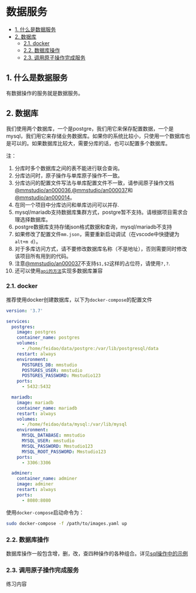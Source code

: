 # 数据服务

<!-- TOC -->

- [1. 什么是数据服务](#1-什么是数据服务)
- [2. 数据库](#2-数据库)
	- [2.1. docker](#21-docker)
	- [2.2. 数据库操作](#22-数据库操作)
	- [2.3. 调用原子操作完成服务](#23-调用原子操作完成服务)

<!-- /TOC -->

## 1. 什么是数据服务

有数据操作的服务就是数据服务。

## 2. 数据库

我们使用两个数据库，一个是postgre，我们用它来保存配置数据，一个是mysql，我们用它来存储业务数据库。如果你的系统比较小，只使用一个数据库也是可以的。如果数据库比较大，需要分库的话，也可以配置多个数据库。

注：

1. 分库时多个数据库之间的表不能进行联合查询。
1. 分库访问时，原子操作与单库原子操作不一致。
1. 分库访问的配置文件写法与单库配置文件不一致，请参阅原子操作文档[@mmstudio/an000036](https://www.npmjs.com/package/@mmstudio/an000036),[@mmstudio/an000037](https://www.npmjs.com/package/@mmstudio/an000037)和[@mmstudio/an000014](https://www.npmjs.com/package/@mmstudio/an000014)。
1. 在同一个项目中分库访问和单库访问可以并存.
1. mysql/mariadb支持数据库集群方式，postgre暂不支持。请根据项目需求合理选择数据库。
1. postgre数据库支持存储json格式数据和查询，mysql/mariadb不支持
1. 如果修改了配置文件`mm.json`，需要重新启动调试（在vscode中快捷键为`alt+m d`）。
1. 对于多库访问方式，请不要修改数据库名称（不是地址），否则需要同时修改该项目所有用到的代码。
1. 注意[@mmstudio/an000037](https://www.npmjs.com/package/@mmstudio/an000037)不支持`$1,$2`这样的占位符，请使用`?,?`.
1. 还可以使用[`api的方法`](./000023)实现多数据库兼容

### 2.1. docker

推荐使用docker创建数据库，以下为`docker-compose`的配置文件

```yml
version: '3.7'

services:
  postgres:
    image: postgres
    container_name: postgres
    volumes:
      - /home/feidao/data/postgre:/var/lib/postgresql/data
    restart: always
    environment:
      POSTGRES_DB: mmstudio
      POSTGRES_USER: mmstudio
      POSTGRES_PASSWORD: Mmstudio123
    ports:
      - 5432:5432

  mariadb:
    image: mariadb
    container_name: mariadb
    restart: always
    volumes:
      - /home/feidao/data/mysql:/var/lib/mysql
    environment:
      MYSQL_DATABASE: mmstudio
      MYSQL_USER: mmstudio
      MYSQL_PASSWORD: Mmstudio123
      MYSQL_ROOT_PASSWORD: Mmstudio123
    ports:
      - 3306:3306

  adminer:
    container_name: adminer
    image: adminer
    restart: always
    ports:
      - 8080:8080
```

使用`docker-compose`启动命令为：

```sh
sudo docker-compose -f /path/to/images.yaml up
```

### 2.2. 数据库操作

数据库操作一般包含增，删，改，查四种操作的各种组合。详见[sql操作中的示例](./000009)

### 2.3. 调用原子操作完成服务

练习内容
